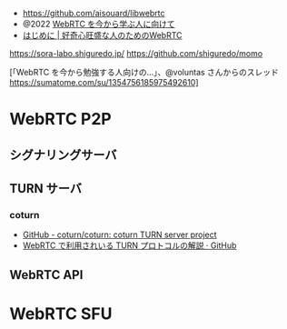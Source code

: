 - https://github.com/aisouard/libwebrtc
- @2022 [WebRTC を今から学ぶ人に向けて](https://zenn.dev/voluntas/scraps/82b9e111f43ab3)
- [はじめに | 好奇心旺盛な人のためのWebRTC](https://webrtcforthecurious.com/ja/)

https://sora-labo.shiguredo.jp/
https://github.com/shiguredo/momo


[「WebRTC を今から勉強する人向けの...」、@voluntas さんからのスレッド https://sumatome.com/su/1354756185975492610]


# WebRTC P2P
## シグナリングサーバ
## TURN サーバ
### coturn
- [GitHub - coturn/coturn: coturn TURN server project](https://github.com/coturn/coturn)
- [WebRTC で利用されいる TURN プロトコルの解説 · GitHub](https://gist.github.com/voluntas/a1d39c2b2a4392956ff69732dc493e39)

## WebRTC API

# WebRTC SFU
